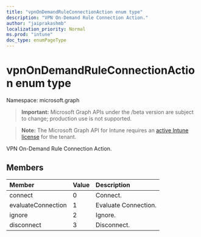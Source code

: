 ```yaml
---
title: "vpnOnDemandRuleConnectionAction enum type"
description: "VPN On-Demand Rule Connection Action."
author: "jaiprakashmb"
localization_priority: Normal
ms.prod: "intune"
doc_type: enumPageType
---
```


# vpnOnDemandRuleConnectionAction enum type

Namespace: microsoft.graph

> **Important:** Microsoft Graph APIs under the /beta version are subject to change; production use is not supported.

> **Note:** The Microsoft Graph API for Intune requires an [active Intune license](https://go.microsoft.com/fwlink/?linkid=839381) for the tenant.

VPN On-Demand Rule Connection Action.

## Members
|Member|Value|Description|
|:---|:---|:---|
|connect|0|Connect.|
|evaluateConnection|1|Evaluate Connection.|
|ignore|2|Ignore.|
|disconnect|3|Disconnect.|

